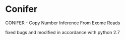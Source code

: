 # Conifer
CONIFER - Copy Number Inference From Exome Reads

fixed bugs and modified in accordance with python 2.7
